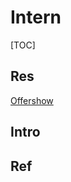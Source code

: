 # Intern

[TOC]



## Res
[Offershow](https://www.offershow.cn)



## Intro


## Ref
[一份来自微软亚洲研究院的实习“入坑”指南：学历不重要，学校也不重要，你重要]: https://www.msra.cn/zh-cn/news/features/internship-application-guide

[大学和研究所的科研氛围有什么区别？]: https://www.zhihu.com/question/26965208

